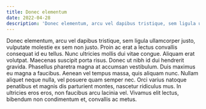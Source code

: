 ```yaml
---
title: Donec elementum
date: 2022-04-28
description: 'Donec elementum, arcu vel dapibus tristique, sem ligula ullamcorper justo, vulputate molestie ex sem non justo.'
---
```


Donec elementum, arcu vel dapibus tristique, sem ligula ullamcorper justo, vulputate molestie ex sem non justo. Proin ac erat a lectus convallis consequat id eu tellus. Nunc ultricies mollis dui vitae congue. Aliquam erat volutpat. Maecenas suscipit porta risus. Donec ut nibh id dui hendrerit gravida. Phasellus pharetra magna at accumsan vestibulum. Duis maximus eu magna a faucibus. Aenean vel tempus massa, quis aliquam nunc. Nullam aliquet neque nulla, vel posuere quam semper nec. Orci varius natoque penatibus et magnis dis parturient montes, nascetur ridiculus mus. In ultricies eros eros, non faucibus arcu lacinia vel. Vivamus elit lectus, bibendum non condimentum et, convallis ac metus.
